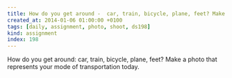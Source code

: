 ```yaml
---
title: How do you get around -  car, train, bicycle, plane, feet? Make a photo that represents your mode of transportation today.
created_at: 2014-01-06 01:00:00 +0100
tags: [daily, assignment, photo, shoot, ds198]
kind: assignment
index: 198
---
```


How do you get around: car, train, bicycle, plane, feet? Make a photo that represents your mode of transportation today.
